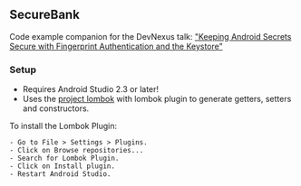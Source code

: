 ## SecureBank

Code example companion for the DevNexus talk: ["Keeping Android Secrets Secure with Fingerprint Authentication and the Keystore"](https://www.devnexus.com/s/devnexus2017/presentations/17986)

### Setup
- Requires Android Studio 2.3 or later!
- Uses the [project lombok](https://projectlombok.org/) with lombok plugin to generate getters, setters and constructors.

To install the Lombok Plugin:

	- Go to File > Settings > Plugins.
	- Click on Browse repositories...
	- Search for Lombok Plugin.
	- Click on Install plugin.
	- Restart Android Studio.
